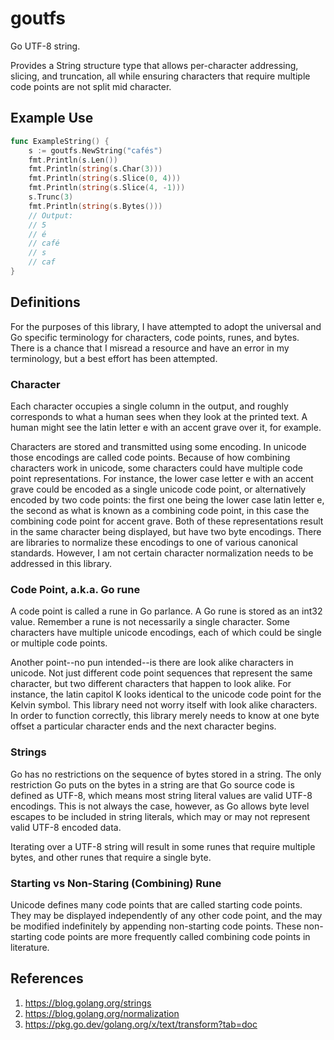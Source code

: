 # goutfs

Go UTF-8 string.

Provides a String structure type that allows per-character addressing,
slicing, and truncation, all while ensuring characters that require
multiple code points are not split mid character.

## Example Use

```Go
func ExampleString() {
    s := goutfs.NewString("cafés")
    fmt.Println(s.Len())
    fmt.Println(string(s.Char(3)))
    fmt.Println(string(s.Slice(0, 4)))
    fmt.Println(string(s.Slice(4, -1)))
    s.Trunc(3)
    fmt.Println(string(s.Bytes()))
    // Output:
    // 5
    // é
    // café
    // s
    // caf
}
```

## Definitions

For the purposes of this library, I have attempted to adopt the
universal and Go specific terminology for characters, code points,
runes, and bytes. There is a chance that I misread a resource and have
an error in my terminology, but a best effort has been attempted.

### Character

Each character occupies a single column in the output, and roughly
corresponds to what a human sees when they look at the printed text. A
human might see the latin letter e with an accent grave over it, for
example.

Characters are stored and transmitted using some encoding. In unicode
those encodings are called code points. Because of how combining
characters work in unicode, some characters could have multiple code
point representations. For instance, the lower case letter e with an
accent grave could be encoded as a single unicode code point, or
alternatively encoded by two code points: the first one being the
lower case latin letter e, the second as what is known as a combining
code point, in this case the combining code point for accent
grave. Both of these representations result in the same character
being displayed, but have two byte encodings. There are libraries to
normalize these encodings to one of various canonical
standards. However, I am not certain character normalization needs to
be addressed in this library.

### Code Point, a.k.a. Go rune

A code point is called a rune in Go parlance. A Go rune is stored as
an int32 value. Remember a rune is not necessarily a single
character. Some characters have multiple unicode encodings, each of
which could be single or multiple code points.

Another point--no pun intended--is there are look alike characters in
unicode. Not just different code point sequences that represent the
same character, but two different characters that happen to look
alike. For instance, the latin capitol K looks identical to the
unicode code point for the Kelvin symbol. This library need not worry
itself with look alike characters. In order to function correctly,
this library merely needs to know at one byte offset a particular
character ends and the next character begins.

### Strings

Go has no restrictions on the sequence of bytes stored in a
string. The only restriction Go puts on the bytes in a string are that
Go source code is defined as UTF-8, which means most string literal
values are valid UTF-8 encodings. This is not always the case,
however, as Go allows byte level escapes to be included in string
literals, which may or may not represent valid UTF-8 encoded data.

Iterating over a UTF-8 string will result in some runes that require
multiple bytes, and other runes that require a single byte.

### Starting vs Non-Staring (Combining) Rune

Unicode defines many code points that are called starting code
points. They may be displayed independently of any other code point,
and the may be modified indefinitely by appending non-starting code
points. These non-starting code points are more frequently called
combining code points in literature.

## References

1. https://blog.golang.org/strings
1. https://blog.golang.org/normalization
1. https://pkg.go.dev/golang.org/x/text/transform?tab=doc
